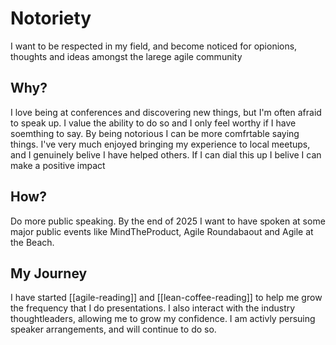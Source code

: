 # Notoriety

I want to be respected in my field, and become noticed for opionions, thoughts and ideas amongst the larege agile community

## Why?

I love being at conferences and discovering new things, but I'm often afraid to speak up. I value the ability to do so and I only feel worthy if I have soemthing to say. By being notorious I can be more comfrtable saying things. I've very much enjoyed bringing my experience to local meetups, and I genuinely belive I have helped others. If I can dial this up I belive I can make a positive impact

## How?

Do more public speaking. By the end of 2025 I want to have spoken at some major public events like MindTheProduct, Agile Roundabaout and Agile at the Beach.

## My Journey

I have started [[agile-reading]] and [[lean-coffee-reading]] to help me grow the frequency that I do presentations. I also interact with the industry thoughtleaders, allowing me to grow my confidence.
I am activly persuing speaker arrangements, and will continue to do so.



